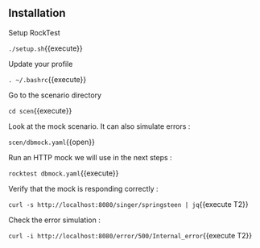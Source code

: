 ## Installation

Setup RockTest

`./setup.sh`{{execute}}

Update your profile

`. ~/.bashrc`{{execute}}

Go to the scenario directory

`cd scen`{{execute}}

Look at the mock scenario. It can also simulate errors :

`scen/dbmock.yaml`{{open}}

Run an HTTP mock we will use in the next steps :

`rocktest dbmock.yaml`{{execute}}

Verify that the mock is responding correctly :

`curl -s http://localhost:8080/singer/springsteen | jq`{{execute T2}}

Check the error simulation :

`curl -i http://localhost:8080/error/500/Internal_error`{{execute T2}}
